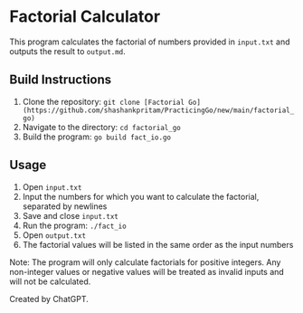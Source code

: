 # Factorial Calculator

This program calculates the factorial of numbers provided in `input.txt` and outputs the result to `output.md`.

## Build Instructions

1.  Clone the repository: `git clone [Factorial Go](https://github.com/shashankpritam/PracticingGo/new/main/factorial_go)`
2.  Navigate to the directory: `cd factorial_go`
3.  Build the program: `go build fact_io.go`

## Usage

1.  Open `input.txt`
2.  Input the numbers for which you want to calculate the factorial, separated by newlines
3.  Save and close `input.txt`
4.  Run the program: `./fact_io`
5.  Open `output.txt`
6.  The factorial values will be listed in the same order as the input numbers

Note: The program will only calculate factorials for positive integers. Any non-integer values or negative values will be treated as invalid inputs and will not be calculated.

Created by ChatGPT.
